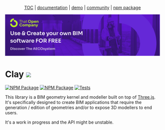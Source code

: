 <p align="center">
  <a href="https://thatopen.com/">TOC</a>
  |
  <a href="https://docs.thatopen.com/intro">documentation</a>
  |
  <a href="https://platform.thatopen.com/app">demo</a>
  |
  <a href="https://people.thatopen.com/">community</a>
  |
  <a href="https://www.npmjs.com/package/openbim-clay">npm package</a>
</p>

![cover](resources/cover.png)

<h1>Clay <img src="https://ifcjs.github.io/components/resources/favicon.ico" width="32"></h1>

[![NPM Package][npm]][npm-url]
[![NPM Package][npm-downloads]][npm-url]
[![Tests](https://github.com/IFCjs/components/actions/workflows/tests.yml/badge.svg)](https://github.com/IFCjs/components/actions/workflows/tests.yaml)

This library is a BIM geometry kernel and modeller built on top of [Three.js](https://github.com/mrdoob/three.js/). It's specifically designed to create BIM applications that require the generation / edition of geometries and/or to expose 3D modellers to end users.

It's a work in progress and the API might be unstable.


[npm]: https://img.shields.io/npm/v/openbim-clay
[npm-url]: https://www.npmjs.com/package/openbim-clay
[npm-downloads]: https://img.shields.io/npm/dw/openbim-clay
